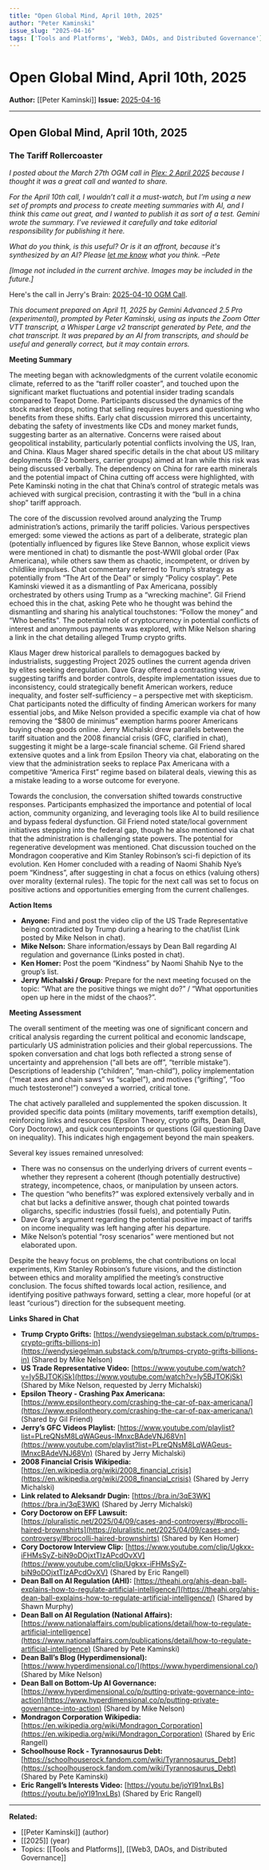 ```yaml
---
title: "Open Global Mind, April 10th, 2025"
author: "Peter Kaminski"
issue_slug: "2025-04-16"
tags: ['Tools and Platforms', 'Web3, DAOs, and Distributed Governance']
---
```


# Open Global Mind, April 10th, 2025

**Author:** [[Peter Kaminski]]
**Issue:** [2025-04-16](https://plex.collectivesensecommons.org/2025-04-16/)

---

## Open Global Mind, April 10th, 2025
### The Tariff Rollercoaster
*I posted about the March 27th OGM call in *[*Plex: 2 April 2025*](__GHOST_URL__/2025-04-02/)* because I thought it was a great call and wanted to share.*

*For the April 10th call, I wouldn’t call it a must-watch, but I’m using a new set of prompts and process to create meeting summaries with AI, and I think this came out great, and I wanted to publish it as sort of a test. Gemini wrote the summary. I’ve reviewed it carefully and take editorial responsibility for publishing it here.*

*What do you think, is this useful? Or is it an affront, because it's synthesized by an AI? Please *[*let me know*](mailto:kaminski@istori.com)* what you think. –Pete*

*[Image not included in the current archive. Images may be included in the future.]*

Here's the call in Jerry's Brain: [2025-04-10 OGM Call](https://bra.in/6pDg3n).

*This document prepared on April 11, 2025 by Gemini Advanced 2.5 Pro (experimental), prompted by Peter Kaminski, using as inputs the Zoom Otter VTT transcript, a Whisper Large v2 transcript generated by Pete, and the chat transcript. It was prepared by an AI from transcripts, and should be useful and generally correct, but it may contain errors.*

**Meeting Summary**

The meeting began with acknowledgments of the current volatile economic climate, referred to as the “tariff roller coaster”, and touched upon the significant market fluctuations and potential insider trading scandals compared to Teapot Dome. Participants discussed the dynamics of the stock market drops, noting that selling requires buyers and questioning who benefits from these shifts. Early chat discussion mirrored this uncertainty, debating the safety of investments like CDs and money market funds, suggesting barter as an alternative. Concerns were raised about geopolitical instability, particularly potential conflicts involving the US, Iran, and China. Klaus Mager shared specific details in the chat about US military deployments (B-2 bombers, carrier groups) aimed at Iran while this risk was being discussed verbally. The dependency on China for rare earth minerals and the potential impact of China cutting off access were highlighted, with Pete Kaminski noting in the chat that China’s control of strategic metals was achieved with surgical precision, contrasting it with the “bull in a china shop” tariff approach.

The core of the discussion revolved around analyzing the Trump administration’s actions, primarily the tariff policies. Various perspectives emerged: some viewed the actions as part of a deliberate, strategic plan (potentially influenced by figures like Steve Bannon, whose explicit views were mentioned in chat) to dismantle the post-WWII global order (Pax Americana), while others saw them as chaotic, incompetent, or driven by childlike impulses. Chat commentary referred to Trump’s strategy as potentially from “The Art of the Deal” or simply “Policy cosplay”. Pete Kaminski viewed it as a dismantling of Pax Americana, possibly orchestrated by others using Trump as a “wrecking machine”. Gil Friend echoed this in the chat, asking Pete who he thought was behind the dismantling and sharing his analytical touchstones: “Follow the money” and “Who benefits”. The potential role of cryptocurrency in potential conflicts of interest and anonymous payments was explored, with Mike Nelson sharing a link in the chat detailing alleged Trump crypto grifts.

Klaus Mager drew historical parallels to demagogues backed by industrialists, suggesting Project 2025 outlines the current agenda driven by elites seeking deregulation. Dave Gray offered a contrasting view, suggesting tariffs and border controls, despite implementation issues due to inconsistency, could strategically benefit American workers, reduce inequality, and foster self-sufficiency – a perspective met with skepticism. Chat participants noted the difficulty of finding American workers for many essential jobs, and Mike Nelson provided a specific example via chat of how removing the “$800 de minimus” exemption harms poorer Americans buying cheap goods online. Jerry Michalski drew parallels between the tariff situation and the 2008 financial crisis (GFC, clarified in chat), suggesting it might be a large-scale financial scheme. Gil Friend shared extensive quotes and a link from Epsilon Theory via chat, elaborating on the view that the administration seeks to replace Pax Americana with a competitive “America First” regime based on bilateral deals, viewing this as a mistake leading to a worse outcome for everyone.

Towards the conclusion, the conversation shifted towards constructive responses. Participants emphasized the importance and potential of local action, community organizing, and leveraging tools like AI to build resilience and bypass federal dysfunction. Gil Friend noted state/local government initiatives stepping into the federal gap, though he also mentioned via chat that the administration is challenging state powers. The potential for regenerative development was mentioned. Chat discussion touched on the Mondragon cooperative and Kim Stanley Robinson’s sci-fi depiction of its evolution. Ken Homer concluded with a reading of Naomi Shahib Nye’s poem “Kindness”, after suggesting in chat a focus on ethics (valuing others) over morality (external rules). The topic for the next call was set to focus on positive actions and opportunities emerging from the current challenges.

**Action Items**

- **Anyone:** Find and post the video clip of the US Trade Representative being contradicted by Trump during a hearing to the chat/list (Link posted by Mike Nelson in chat).  
- **Mike Nelson:** Share information/essays by Dean Ball regarding AI regulation and governance (Links posted in chat).  
- **Ken Homer:** Post the poem “Kindness” by Naomi Shahib Nye to the group’s list.  
- **Jerry Michalski / Group:** Prepare for the next meeting focused on the topic: “What are the positive things we might do?” / “What opportunities open up here in the midst of the chaos?”.

**Meeting Assessment**

The overall sentiment of the meeting was one of significant concern and critical analysis regarding the current political and economic landscape, particularly US administration policies and their global repercussions. The spoken conversation and chat logs both reflected a strong sense of uncertainty and apprehension (“all bets are off”, “terrible mistake”). Descriptions of leadership (“children”, “man-child”), policy implementation (“meat axes and chain saws” vs “scalpel”), and motives (“grifting”, “Too much testosterone!”) conveyed a worried, critical tone.

The chat actively paralleled and supplemented the spoken discussion. It provided specific data points (military movements, tariff exemption details), reinforcing links and resources (Epsilon Theory, crypto grifts, Dean Ball, Cory Doctorow), and quick counterpoints or questions (Gil questioning Dave on inequality). This indicates high engagement beyond the main speakers.

Several key issues remained unresolved:

- There was no consensus on the underlying drivers of current events – whether they represent a coherent (though potentially destructive) strategy, incompetence, chaos, or manipulation by unseen actors.  
- The question “who benefits?” was explored extensively verbally and in chat but lacks a definitive answer, though chat pointed towards oligarchs, specific industries (fossil fuels), and potentially Putin.  
- Dave Gray’s argument regarding the potential positive impact of tariffs on income inequality was left hanging after his departure.  
- Mike Nelson’s potential “rosy scenarios” were mentioned but not elaborated upon.

Despite the heavy focus on problems, the chat contributions on local experiments, Kim Stanley Robinson’s future visions, and the distinction between ethics and morality amplified the meeting’s constructive conclusion. The focus shifted towards local action, resilience, and identifying positive pathways forward, setting a clear, more hopeful (or at least “curious”) direction for the subsequent meeting.

**Links Shared in Chat**

- **Trump Crypto Grifts:** [https://wendysiegelman.substack.com/p/trumps-crypto-grifts-billions-in](https://wendysiegelman.substack.com/p/trumps-crypto-grifts-billions-in) (Shared by Mike Nelson)  
- **US Trade Representative Video:** [https://www.youtube.com/watch?v=Iy5BJTOKjSk](https://www.youtube.com/watch?v=Iy5BJTOKjSk) (Shared by Mike Nelson, requested by Jerry Michalski)  
- **Epsilon Theory - Crashing Pax Americana:** [https://www.epsilontheory.com/crashing-the-car-of-pax-americana/](https://www.epsilontheory.com/crashing-the-car-of-pax-americana/) (Shared by Gil Friend)  
- **Jerry’s GFC Videos Playlist:** [https://www.youtube.com/playlist?list=PLreQNsM8LqWAGeus-IMnxcBAdeVNJ68Vn](https://www.youtube.com/playlist?list=PLreQNsM8LqWAGeus-IMnxcBAdeVNJ68Vn) (Shared by Jerry Michalski) 
- **2008 Financial Crisis Wikipedia:** [https://en.wikipedia.org/wiki/2008_financial_crisis](https://en.wikipedia.org/wiki/2008_financial_crisis) (Shared by Jerry Michalski)  
- **Link related to Aleksandr Dugin:** [https://bra.in/3qE3WK](https://bra.in/3qE3WK) (Shared by Jerry Michalski)  
- **Cory Doctorow on EFF Lawsuit:** [https://pluralistic.net/2025/04/09/cases-and-controversy/#brocolli-haired-brownshirts](https://pluralistic.net/2025/04/09/cases-and-controversy/#brocolli-haired-brownshirts) (Shared by Ken Homer)  
- **Cory Doctorow Interview Clip:** [https://www.youtube.com/clip/Ugkxx-iFHMsSyZ-biN9oDOjxtTIzAPcdOvXV](https://www.youtube.com/clip/Ugkxx-iFHMsSyZ-biN9oDOjxtTIzAPcdOvXV) (Shared by Eric Rangell)  
- **Dean Ball on AI Regulation (AHI):** [https://theahi.org/ahis-dean-ball-explains-how-to-regulate-artificial-intelligence/](https://theahi.org/ahis-dean-ball-explains-how-to-regulate-artificial-intelligence/) (Shared by Shawn Murphy)  
- **Dean Ball on AI Regulation (National Affairs):** [https://www.nationalaffairs.com/publications/detail/how-to-regulate-artificial-intelligence](https://www.nationalaffairs.com/publications/detail/how-to-regulate-artificial-intelligence) (Shared by Pete Kaminski)  
- **Dean Ball’s Blog (Hyperdimensional):** [https://www.hyperdimensional.co/](https://www.hyperdimensional.co/) (Shared by Mike Nelson)  
- **Dean Ball on Bottom-Up AI Governance:** [https://www.hyperdimensional.co/p/putting-private-governance-into-action](https://www.hyperdimensional.co/p/putting-private-governance-into-action) (Shared by Mike Nelson)  
- **Mondragon Corporation Wikipedia:** [https://en.wikipedia.org/wiki/Mondragon_Corporation](https://en.wikipedia.org/wiki/Mondragon_Corporation) (Shared by Eric Rangell)  
- **Schoolhouse Rock - Tyrannosaurus Debt:** [https://schoolhouserock.fandom.com/wiki/Tyrannosaurus_Debt](https://schoolhouserock.fandom.com/wiki/Tyrannosaurus_Debt) (Shared by Pete Kaminski)  
- **Eric Rangell’s Interests Video:** [https://youtu.be/joYI91nxLBs](https://youtu.be/joYI91nxLBs) (Shared by Eric Rangell)

---

**Related:**
- [[Peter Kaminski]] (author)
- [[2025]] (year)
- Topics: [[Tools and Platforms]], [[Web3, DAOs, and Distributed Governance]]

